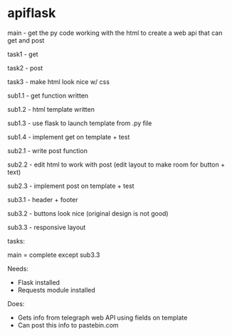 # apiflask
main - get the py code working with the html to create a web api that can get and post


task1 - get

task2 - post

task3 - make html look nice w/ css




sub1.1 - get function written

sub1.2 - html template written

sub1.3 - use flask to launch template from .py file

sub1.4 - implement get on template + test


sub2.1 - write post function

sub2.2 - edit html to work with post (edit layout to make room for button + text)

sub2.3 - implement post on template + test



sub3.1 - header + footer

sub3.2 - buttons look nice (original design is not good)

sub3.3 - responsive layout





tasks:

main = complete except sub3.3




Needs:
- Flask installed
- Requests module installed



Does:
- Gets info from telegraph web API using fields on template
- Can post this info to pastebin.com
